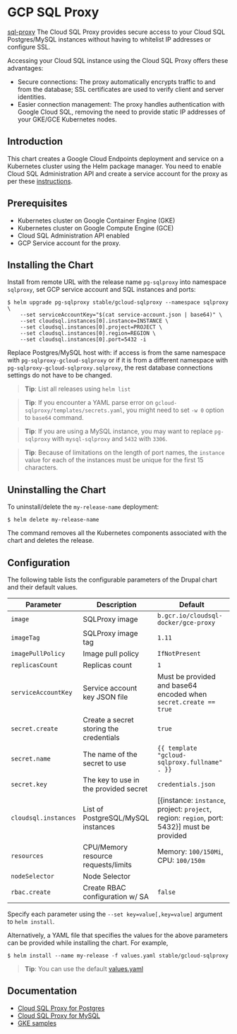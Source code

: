 # GCP SQL Proxy

[sql-proxy](https://cloud.google.com/sql/docs/postgres/sql-proxy) The Cloud SQL Proxy provides secure access to your Cloud SQL Postgres/MySQL instances without having to whitelist IP addresses or configure SSL.

Accessing your Cloud SQL instance using the Cloud SQL Proxy offers these advantages:

* Secure connections: The proxy automatically encrypts traffic to and from the database; SSL certificates are used to verify client and server identities.
* Easier connection management: The proxy handles authentication with Google Cloud SQL, removing the need to provide static IP addresses of your GKE/GCE Kubernetes nodes.

## Introduction

This chart creates a Google Cloud Endpoints deployment and service on a Kubernetes cluster using the Helm package manager.
You need to enable Cloud SQL Administration API and create a service account for the proxy as per these [instructions](https://cloud.google.com/sql/docs/postgres/connect-container-engine).

## Prerequisites

- Kubernetes cluster on Google Container Engine (GKE)
- Kubernetes cluster on Google Compute Engine (GCE)
- Cloud SQL Administration API enabled
- GCP Service account for the proxy.

## Installing the Chart

Install from remote URL with the release name `pg-sqlproxy` into namespace `sqlproxy`, set GCP service account and SQL instances and ports:

```console
$ helm upgrade pg-sqlproxy stable/gcloud-sqlproxy --namespace sqlproxy \
    --set serviceAccountKey="$(cat service-account.json | base64)" \
    --set cloudsql.instances[0].instance=INSTANCE \
    --set cloudsql.instances[0].project=PROJECT \
    --set cloudsql.instances[0].region=REGION \
    --set cloudsql.instances[0].port=5432 -i
```

Replace Postgres/MySQL host with: if access is from the same namespace with `pg-sqlproxy-gcloud-sqlproxy` or if it is from a different namespace with `pg-sqlproxy-gcloud-sqlproxy.sqlproxy`, the rest database connections settings do not have to be changed.

> **Tip**: List all releases using `helm list`

> **Tip**: If you encounter a YAML parse error on `gcloud-sqlproxy/templates/secrets.yaml`, you might need to set `-w 0` option to `base64` command.

> **Tip**: If you are using a MySQL instance, you may want to replace `pg-sqlproxy` with `mysql-sqlproxy` and `5432` with `3306`.

> **Tip**: Because of limitations on the length of port names, the `instance` value for each of the instances must be unique for the first 15 characters.

## Uninstalling the Chart

To uninstall/delete the `my-release-name` deployment:

```console
$ helm delete my-release-name
```

The command removes all the Kubernetes components associated with the chart and deletes the release.

## Configuration

The following table lists the configurable parameters of the Drupal chart and their default values.

| Parameter                         | Description                             | Default                                                                                     |
| --------------------------------- | --------------------------------------  | ---------------------------------------------------------                                   |
| `image`                           | SQLProxy image                          | `b.gcr.io/cloudsql-docker/gce-proxy`                                                        |
| `imageTag`                        | SQLProxy image tag                      | `1.11`                                                                                      |
| `imagePullPolicy`                 | Image pull policy                       | `IfNotPresent`                                                                              |
| `replicasCount`                   | Replicas count                          | `1`                                                                                         |
| `serviceAccountKey`               | Service account key JSON file           | Must be provided and base64 encoded when `secret.create == true`                            |
| `secret.create`                   | Create a secret storing the credentials | `true`                                                                                      |
| `secret.name`                     | The name of the secret to use           | `{{ template "gcloud-sqlproxy.fullname" . }}`                                               |
| `secret.key`                      | The key to use in the provided secret   | `credentials.json`                                                                          |
| `cloudsql.instances`              | List of PostgreSQL/MySQL instances      | [{instance: `instance`, project: `project`, region: `region`, port: 5432}] must be provided |
| `resources`                       | CPU/Memory resource requests/limits     | Memory: `100/150Mi`, CPU: `100/150m`                                                        |
| `nodeSelector`                    | Node Selector                           |                                                                                             |
| `rbac.create`                     | Create RBAC configuration w/ SA         | `false`                                                                                     |

Specify each parameter using the `--set key=value[,key=value]` argument to `helm install`.

Alternatively, a YAML file that specifies the values for the above parameters can be provided while installing the chart. For example,

```console
$ helm install --name my-release -f values.yaml stable/gcloud-sqlproxy
```

> **Tip**: You can use the default [values.yaml](values.yaml)

## Documentation

- [Cloud SQL Proxy for Postgres](https://cloud.google.com/sql/docs/postgres/sql-proxy)
- [Cloud SQL Proxy for MySQL](https://cloud.google.com/sql/docs/mysql/sql-proxy)
- [GKE samples](https://github.com/GoogleCloudPlatform/container-engine-samples/tree/master/cloudsql)
